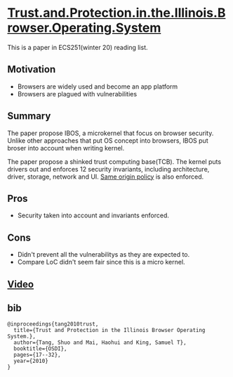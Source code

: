 # [Trust.and.Protection.in.the.Illinois.Browser.Operating.System](http://www.cse.psu.edu/~trj1/cse597-s11/docs/Tang_osdi10.pdf)

This is a paper in ECS251(winter 20) reading list.

## Motivation

- Browsers are widely used and become an app platform
- Browsers are plagued with vulnerabilities

## Summary

The paper propose IBOS, a microkernel that focus on browser security. Unlike other approaches that put OS concept into browsers, IBOS put broser into account when writing kernel.

The paper propose a shinked trust computing base(TCB). The kernel puts drivers out and enforces 12 security invariants, including architecture, driver, storage, network and UI. [Same origin policy](https://en.wikipedia.org/wiki/Same-origin_policy) is also enforced.

## Pros

- Security taken into account and invariants enforced.

## Cons

- Didn't prevent all the vulnerabilitys as they are expected to.
- Compare LoC didn't seem fair since this is a micro kernel.

## [Video](https://www.youtube.com/watch?v=o39Lw-ALDtA&t=281s)

## bib
```
@inproceedings{tang2010trust,
  title={Trust and Protection in the Illinois Browser Operating System.},
  author={Tang, Shuo and Mai, Haohui and King, Samuel T},
  booktitle={OSDI},
  pages={17--32},
  year={2010}
}
```